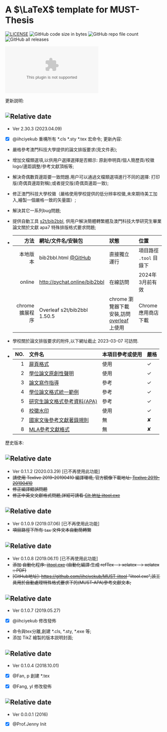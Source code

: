 

#  A $\LaTeX$ template for MUST-Thesis
[![LICENSE](https://img.shields.io/badge/license-LaTeX%20Project%20Public%20License%20either%20version%201.3-blue.svg? )](http://www.latex-project.org/lppl.txt)
![GitHub code size in bytes](https://img.shields.io/github/languages/code-size/iihciyekub/MUST-Thesis?color=%23ff22&logo=github)
![GitHub repo file count](https://img.shields.io/github/directory-file-count/iihciyekub/MUST-Thesis?color=%239035&logo=github)
![GitHub all releases](https://img.shields.io/github/downloads/iihciyekub/MUST-Thesis/total?color=%23&logo=github)

[![Chromium HSTS preload](https://img.shields.io/hsts/preload/github.com?label=overleaf%20project%20%28online%20share%29%20&logo=overleaf)](https://www.overleaf.com/read/mjzpcxztzqzv)

更新説明:
## ![Relative date](https://img.shields.io/date/1680969600?color=%23ff33&label=version%202.30.3&logo=github)
- Ver 2.30.3 (2023.04.09)
- [x] @iihciyekub 重構所有 *.cls *.sty *.tex 宏命令;
更新內容:
- 嚴格參考澳門科技大學提供的論文排版要求(見文件表);
- 增加文檔類選項,以供用户選擇選擇是否顯示: 原創申明頁/個人簡歷頁/校徽logo/邊距調整/參考文獻頂板等;
- 解決奇偶數頁邊距要一致問題.用户可以通過文檔類選項進行不同的選擇: 打印版(奇偶頁邊距對稱);或者提交版(奇偶頁邊距一致);
- 修正澳門科技大學校徽（嚴格使用學校提供的低分辨率校徽,未來期待美工加入,繪製一個嚴格一致的矢量圖）;
- 解決其它一系列bug問題;
- 提供自動工具 [s2t/bib2bbl](https://github.com/iihciyekub/must-thesis-tools/blob/master/bib2bbl.html), 供用户解決簡體轉繁體及澳門科技大學研究生畢業論文關於文獻 apa7 特殊排版格式要求問題;
- |            方法 | 網址/文件名/安裝包                                           | 狀態                                                         | 位置                    |
  | --------------: | :----------------------------------------------------------- | :----------------------------------------------------------- | :---------------------- |
  |        本地版本 | bib2bbl.html [@GitHub](https://github.com/iihciyekub/must-thesis-tools/blob/master/bib2bbl.html) | 直接獨立運行                                                 | 項目路徑 `.tool` 目錄下 |
  |          online | http://pychat.online/bib2bbl                                 | 在線訪問                                                     | 2024年3月前有效         |
  | chrome 擴展程序 | Overleaf s2t/bib2bbl  1.50.5                                 | chrome 瀏覽器下載安裝,訪問 [overleaf ](https://www.overleaf.com/read/mjzpcxztzqzv)上使用 | Chrome 應用商店下載     |





- 學校關於論文排版要求的附件,以下網址截止 2023-03-07 可訪問.
- |  NO. | 文件名                                                       | 本項目參考或使用 | 嚴格      |
  | ---: | :----------------------------------------------------------- | ---------------- | ---- |
  |    1 | [扉頁格式](https://www.must.edu.mo/images/GSO/files/sgsdocument/GS004.pdf) | 使用             | ✓    |
  |    2 | [學位論文原創性聲明](https://www.must.edu.mo/images/GSO/files/S023學位論文原創性聲明BI.pdf) | 使用             | ✓    |
  |    3 | [論文寫作指導](https://www.must.edu.mo/images/GSO/files/sgsdocument/GS002.pdf) | 參考             | ✓    |
  |    4 | [學位論文格式統一範例](https://www.must.edu.mo/images/GSO/files/sgsdocument/GS001.pdf) | 參考             | ✓    |
  |    5 | [研究生論文格式參考資料(APA)](http://www.must.edu.mo/images/SGS/files/APA_7th_0710.pdf) | 參考             | ✓    |
  |    6 | [校徽水印](https://lib.must.edu.mo/sites/default/files/must-logo.jpg) | 使用             | ✓    |
  |    7 | [國家文後參考文獻著錄規則](http://www.must.edu.mo/images/SGS/files/GBT7714_2015.pdf) | 無               | ✘    |
  |    8 | [MLA參考文獻格式](https://www.must.edu.mo/images/SGS/files/MLA參考文獻格式.pdf) | 無               | ✘    |



歷史版本:
## ![Relative date](https://img.shields.io/date/1585411200?color=%23ff33&label=version%200.1.1.2&logo=github)
- Ver 0.1.1.2 (2020.03.29) [已不再使用此功能]
- ~~請使用 Texlive 2019-20190410 編譯環境, 官方鏡像下載地址: [Texlive 2019-20190410](https://mirror.bjtu.edu.cn/CTAN/systems/texlive/Images/)~~
- ~~修正編譯錯誤問題~~
- ~~修正中英文文獻格式問題,詳細可請看  [GIt 地址 iitool.exe](https://github.com/iihciyekub/MUST-iitool)~~

## ![Relative date](https://img.shields.io/date/1562342400?color=%23ff33&label=version%200.1.0.9&logo=github)
- Ver 0.1.0.9 (2019.07.06) [已不再使用此功能]
- ~~項目路徑下所有 `tex` 文件文本自動簡轉繁~~

## ![Relative date](https://img.shields.io/date/1560182400?color=%23ff33&label=version%200.1.0.8&logo=github)
- Ver 0.1.0.8 (2019.06.11) [已不再使用此功能]
- ~~添加 自動化程序: [iitool.exe](https://github.com/iihciyekub/MUST-iitool) (自動化編譯:生成 refTex --> xelatex --> xelatex :: PDF)~~
- ~~[GitHub地址]: https://github.com/iihciyekub/MUST-iitool	"iitool.exe",該工具用於自動處理特殊格式要求下的(MUST-APA)參考文獻文本;~~

## ![Relative date](https://img.shields.io/date/1558886400?color=%23ff33&label=version%200.1.0.7&logo=github)
- Ver 0.1.0.7 (2019.05.27)
- [x] @iihciyekub 修改發佈
- 命令與tex分離,創建 *.cls, *.sty, *.exe 等;
- 添加 TikZ 繪製的版本説明封面;

## ![Relative date](https://img.shields.io/date/1538323200?color=%23ff33&label=version%200.1.0.4&logo=github)
- Ver 0.1.0.4 (2018.10.01)
- [x] @Fan, p 創建 *.tex 
- [x] @Fang, yl 修改發佈


## ![Relative date](https://img.shields.io/date/1472659200?color=%23ff33&label=version%200.0.0.1&logo=github)
- Ver 0.0.0.1 (2016)
- [x] @Prof.Jenny Init

